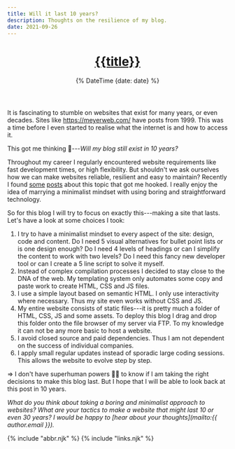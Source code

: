 ```yaml
---
title: Will it last 10 years?
description: Thoughts on the resilience of my blog.
date: 2021-09-26
---
```


<header>

# [{{title}}](/)

{% DateTime {date: date} %}

</header><section>

It is fascinating to stumble on websites that exist for many years, or even decades. Sites like https://meyerweb.com/ have posts from 1999. This was a time before I even started to realise what the internet is and how to access it.

This got me thinking 💭---_Will my blog still exist in 10 years?_

Throughout my career I regularly encountered website requirements like fast development times, or high flexibility. But shouldn't we ask ourselves how we can make websites reliable, resilient and easy to maintain? Recently I found  [some](https://mcfunley.com/choose-boring-technology) [posts](https://macwright.com/2020/05/10/spa-fatigue.html) about this topic that got me hooked. I really enjoy the idea of marrying a minimalist mindset with using boring and straightforward technology.

So for this blog I will try to focus on exactly this---making a site that lasts. Let's have a look at some choices I took:

1. I try to have a minimalist mindset to every aspect of the site: design, code and content. Do I need 5 visual alternatives for bullet point lists or is one design enough? Do I need 4 levels of headings or can I simplify the content to work with two levels? Do I need this fancy new developer tool or can I create a 5 line script to solve it myself.
2. Instead of complex compilation processes I decided to stay close to the DNA of the web. My templating system only automates some copy and paste work to create HTML, CSS and JS files.
3. I use a simple layout based on semantic HTML. I only use interactivity where necessary. Thus my site even works without CSS and JS.
4. My entire website consists of static files---it is pretty much a folder of HTML, CSS, JS and some assets. To deploy this blog I drag and drop this folder onto the file browser of my server via FTP. To my knowledge it can not be any more basic to host a website.
5. I avoid closed source and paid dependencies. Thus I am not dependent on the success of individual companies.
6. I apply small regular updates instead of sporadic large coding sessions. This allows the website to evolve step by step.

=> I don't have superhuman powers 🦸‍♂️ to know if I am taking the right decisions to make this blog last. But I hope that I will be able to look back at this post in 10 years.

</section><footer>

_What do you think about taking a boring and minimalist approach to websites? What are your tactics to make a website that might last 10 or even 30 years? I would be happy to [hear about your thoughts](mailto:{{ author.email }})._

</footer>

{% include "abbr.njk" %}
{% include "links.njk" %}
